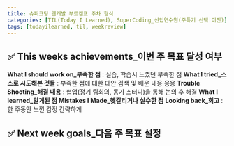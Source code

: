 ```yaml
---
title: 슈퍼코딩 웹개발 부트캠프 주차 형식
categories: [TIL(Today I Learned), SuperCoding_신입연수원(주특기 선택 이전)]
tags: [todayilearned, til, weekreview]
---
```


## ✅ This weeks achievements\_이번 주 목표 달성 여부

**What I should work on\_부족한 점** : 실습, 학습시 느꼈던 부족한 점
**What I tried\_스스로 시도해본 것들** : 부족한 점에 대한 대안 검색 및 배운 내용 응용
**Trouble Shooting\_해결 내용** : 협업(정기 팀회의, 동기 스터디)을 통해 논의 후 해결
**What I learned\_알게된 점**
**Mistakes I Made\_헷갈리거나 실수한 점**
**Looking back\_회고** : 한 주동안 느낀 감정 간략하게

## ✅ Next week goals\_다음 주 목표 설정
